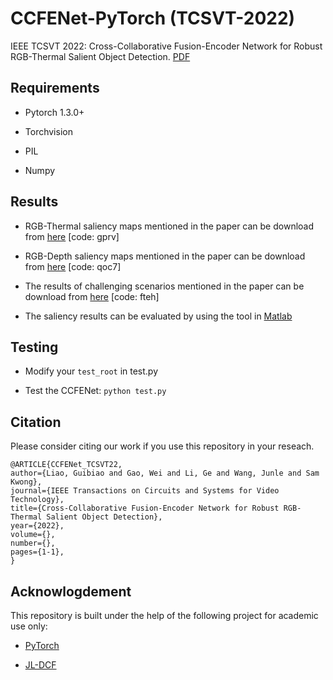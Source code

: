 # CCFENet-PyTorch (TCSVT-2022)

IEEE TCSVT 2022: Cross-Collaborative Fusion-Encoder Network for Robust RGB-Thermal Salient Object Detection. [PDF](https://ieeexplore.ieee.org/document/9801871)


## Requirements
* Pytorch 1.3.0+   

* Torchvision   

* PIL   

* Numpy 


## Results
* RGB-Thermal saliency maps mentioned in the paper can be download from [here](https://pan.baidu.com/s/1v6CwfPIdWzQWiCEoq5gceg) [code: gprv]  

* RGB-Depth saliency maps mentioned in the paper can be download from [here](https://pan.baidu.com/s/1DEjxz9C1muJaJsIcG5Kzjg) [code: qoc7]  

* The results of challenging scenarios mentioned in the paper can be download from [here](https://pan.baidu.com/s/1EFQygrVPARYEQVjk2OhirQ) [code: fteh]  

* The saliency results can be evaluated by using the tool in [Matlab](http://dpfan.net/d3netbenchmark/)  


## Testing
* Modify your `test_root` in test.py

* Test the CCFENet: `python test.py`


## Citation
Please consider citing our work if you use this repository in your reseach.
```
@ARTICLE{CCFENet_TCSVT22,  
author={Liao, Guibiao and Gao, Wei and Li, Ge and Wang, Junle and Sam Kwong},  
journal={IEEE Transactions on Circuits and Systems for Video Technology},   
title={Cross-Collaborative Fusion-Encoder Network for Robust RGB-Thermal Salient Object Detection},   
year={2022},  
volume={},  
number={},  
pages={1-1},  
}
```


## Acknowlogdement
This repository is built under the help of the following project for academic use only:

* [PyTorch](https://github.com/pytorch/pytorch)

* [JL-DCF](https://github.com/jiangyao-scu/JL-DCF-pytorch) 
